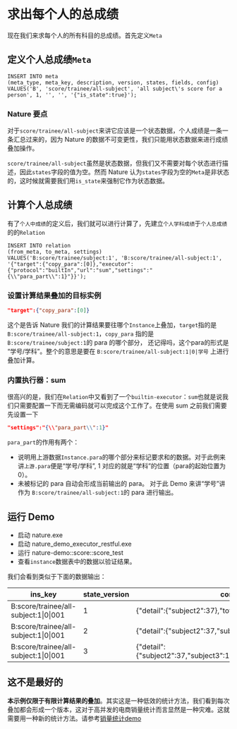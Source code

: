 # 求出每个人的总成绩

现在我们来求每个人的所有科目的总成绩。首先定义`Meta`

## 定义个人总成绩`Meta`

```mysql
INSERT INTO meta
(meta_type, meta_key, description, version, states, fields, config)
VALUES('B', 'score/trainee/all-subject', 'all subject\'s score for a person', 1, '', '', '{"is_state":true}');
```

### Nature 要点

对于`score/trainee/all-subject`来讲它应该是一个状态数据，个人成绩是一条一条汇总过来的，因为 Nature 的数据不可变更性，我们只能用状态数据来进行成绩叠加操作。

`score/trainee/all-subject`虽然是状态数据，但我们又不需要对每个状态进行描述，因此`states`字段的值为空。然而 Nature 认为`states`字段为空的`Meta`是非状态的，这时候就需要我们用`is_state`来强制它作为状态数据。

## 计算个人总成绩

有了`个人中成绩`的定义后，我们就可以进行计算了，先建立`个人学科成绩`于`个人总成绩`的的`Relation`

```mysql
INSERT INTO relation
(from_meta, to_meta, settings)
VALUES('B:score/trainee/subject:1', 'B:score/trainee/all-subject:1', '{"target":{"copy_para":[0]},"executor":{"protocol":"builtIn","url":"sum","settings":"{\\"para_part\\":1}"}}');
```

### 设置计算结果叠加的目标实例

```json
"target":{"copy_para":[0]}
```

这个是告诉 Nature 我们的计算结果要往哪个`Instance`上叠加，`target`指的是 `B:score/trainee/all-subject:1`，`copy_para` 指的是`B:score/trainee/subject:1`的 para 的哪个部分， 还记得吗，这个para的形式是 “学号/学科”。整个的意思是要在 `B:score/trainee/all-subject:1|0|学号` 上进行叠加计算。

### 内置执行器：sum

很高兴的是，我们在`Relation`中又看到了一个`builtin-executor`：`sum`也就是说我们只需要配置一下而无需编码就可以完成这个工作了。在使用 sum 之前我们需要先设置一下

```json
"settings":"{\\"para_part\\":1}"
```

`para_part`的作用有两个：

- 说明用上游数据`Instance.para`的哪个部分来标记要求和的数据。对于此例来讲`上游.para`便是“学号/学科”,  1 对应的就是“学科”的位置（para的起始位置为0）。
- 未被标记的 para 自动会形成当前输出的 para。 对于此 Demo 来讲“学号”讲作为 `B:score/trainee/all-subject:1`的 para 进行输出。

## 运行 Demo

- 启动 nature.exe
- 启动  nature_demo_executor_restful.exe
- 运行 nature-demo::score::score_test 
- 查看`instance`数据表中的数据以验证结果。

我们会看到类似于下面的数据输出：

| ins_key | state_version | content |
| ------- | ------------- | ------- |
|B:score/trainee/all-subject:1\|0\|001|1| {"detail":{"subject2":37},"total":37} |
|B:score/trainee/all-subject:1\|0\|001|2| {"detail":{"subject2":37,"subject3":100},"total":137} |
|B:score/trainee/all-subject:1\|0\|001|3| {"detail":{"subject2":37,"subject3":100,"subject1":62},"total":199} |

## 这不是最好的

**本示例仅限于有限计算结果的叠加**。其实这是一种低效的统计方法，我们看到每次叠加都会形成一个版本，这对于高并发的电商销量统计而言显然是一种灾难。这就需要用一种新的统计方法。请参考[销量统计demo](../sale/sale_1_make_time_range.md)

